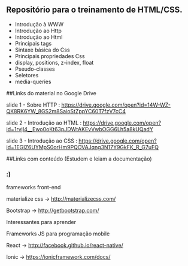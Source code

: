 ## Repositório para o treinamento de HTML/CSS.

* Introdução à WWW
* Introdução ao Http
* Introdução ao Html
* Principais tags
* Sintaxe básica do Css
* Principais propriedades Css
* display, positions, z-index, float
* Pseudo-classes
* Seletores
* media-queries

##Links do material no Google Drive

slide 1 - Sobre HTTP : https://drive.google.com/open?id=14W-WZ-QK8RK6YW_8GS2m8SaioStZppYC60T7fzV7cC4

slide 2 - Introdução ao HTML : https://drive.google.com/open?id=1rvjI4__Ewo0oKt63pJDWtAKEvVwbOGG6Lh5a8kUQadY

slide 3 - Introdução ao CSS : https://drive.google.com/open?id=1EGIZ6UYMpS0orHm9PQOVAJqng3N17Y9GkFK_R_G7uFQ

##Links com conteúdo (Estudem e leiam a documentação)
### :)

frameworks front-end

materialize css -> http://materializecss.com/

Bootstrap	-> http://getbootstrap.com/

Interessantes para aprender

Frameworks JS para programação mobile

React -> http://facebook.github.io/react-native/

Ionic -> https://ionicframework.com/docs/

